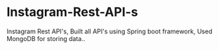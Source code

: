 # Instagram-Rest-API-s
Instagram Rest API's, Built all API's using Spring boot framework, Used MongoDB for storing data..
